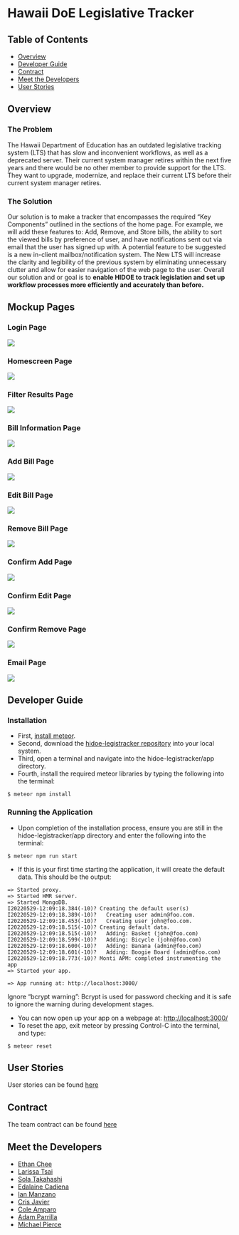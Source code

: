 # Hawaii DoE Legislative Tracker

## Table of Contents
- [Overview](#overview)
- [Developer Guide](#developer-guide)
- [Contract](#contract)
- [Meet the Developers](#meet-the-developers)
- [User Stories](#user-stories)

## Overview

### The Problem
The Hawaii Department of Education has an outdated legislative tracking system (LTS) that has slow and inconvenient workflows, as well as a deprecated server. Their current system manager retires within the next five years and there would be no other member to provide support for the LTS.  They want to upgrade, modernize, and replace their current LTS before their current system manager retires.

### The Solution
Our solution is to make a tracker that encompasses the required “Key Components” outlined in the sections of the home page. For example, we will add these features to: Add, Remove, and Store bills, the ability to sort the viewed bills by preference of user, and have notifications sent out via email that the user has signed up with. A potential feature to be suggested is a new in-client mailbox/notification system. The New LTS will increase the clarity and legibility of the previous system by eliminating unnecessary clutter and allow for easier navigation of the web page to the user. Overall our solution and or goal is to **enable HIDOE to track legislation and set up workflow processes more efficiently and accurately than before.** 


## Mockup Pages 

### Login Page 

![](images/login.png)

### Homescreen Page 

![](images/homescreen.png)

### Filter Results Page

![](images/filteredresults.png)

### Bill Information Page 

![](images/BillInfo.png)

### Add Bill Page 

![](images/addbill.png)

### Edit Bill Page 

![](images/editbill.png)

### Remove Bill Page 

![](images/removebill.png)

### Confirm Add Page

![](images/confirmadd.png)

### Confirm Edit Page

![](images/confirmedit.png)

### Confirm Remove Page 

![](images/confirmremove.png)

### Email Page 

![](images/email.png)



## Developer Guide

### Installation
- First, [install meteor](https://www.meteor.com/developers/install).
- Second, download the [hidoe-legistracker repository](https://github.com/hidoe-legistracker/hidoe-legistracker) into your local system.
- Third, open a terminal and navigate into the hidoe-legistracker/app directory.
- Fourth, install the required meteor libraries by typing the following into the terminal:

```
$ meteor npm install
```

### Running the Application
- Upon completion of the installation process, ensure you are still in the hidoe-legistracker/app directory and enter the following into the terminal:

```
$ meteor npm run start
```

- If this is your first time starting the application, it will create the default data. This should be the output:

```
=> Started proxy.                             
=> Started HMR server.                        
=> Started MongoDB.                           
I20220529-12:09:18.384(-10)? Creating the default user(s)
I20220529-12:09:18.389(-10)?   Creating user admin@foo.com.
I20220529-12:09:18.453(-10)?   Creating user john@foo.com.
I20220529-12:09:18.515(-10)? Creating default data.
I20220529-12:09:18.515(-10)?   Adding: Basket (john@foo.com)
I20220529-12:09:18.599(-10)?   Adding: Bicycle (john@foo.com)
I20220529-12:09:18.600(-10)?   Adding: Banana (admin@foo.com)
I20220529-12:09:18.601(-10)?   Adding: Boogie Board (admin@foo.com)
I20220529-12:09:18.773(-10)? Monti APM: completed instrumenting the app
=> Started your app.

=> App running at: http://localhost:3000/
```

Ignore “bcrypt warning”: Bcrypt is used for password checking and it is safe to ignore the warning during development stages.

- You can now open up your app on a webpage at: [http://localhost:3000/](http://localhost:3000/)
- To reset the app, exit meteor by pressing Control-C into the terminal, and type:

```
$ meteor reset
```

## User Stories

User stories can be found [here](https://github.com/orgs/hidoe-legistracker/discussions/24)

## Contract

The team contract can be found [here](https://docs.google.com/document/d/1d5hWC9UI-d54y6Xm_KRcY7tM6J-MPeAJtlEd1LMBdyI/edit?usp=sharing)

## Meet the Developers

- [Ethan Chee](https://ethancheez.github.io/)
- [Larissa Tsai](https://larissa-tsai.github.io/)
- [Sola Takahashi](https://soratsky.github.io/)
- [Edalaine Cadiena](https://ecadiena.github.io/)
- [Ian Manzano](https://ianbm.github.io/)
- [Cris Javier](https://crisjavier.github.io/)
- [Cole Amparo](https://coleamparo.github.io/)
- [Adam Parrilla](https://adamjparrilla.github.io/)
- [Michael Pierce](https://michaelrpierce.github.io/)
